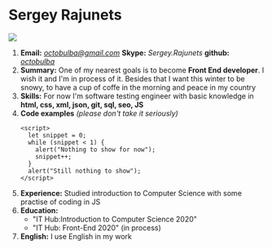 # **Sergey Rajunets**
[![](https://avatars0.githubusercontent.com/u/72134356?s=400&u=18e02c9981115aa4842c6050411f8c2a7002c0f9&v=4)](https://github.com/octobulba)
1. **Email:** *octobulba@gmail.com* **Skype:** *Sergey.Rajunets* **github:** *[octobulba](https://github.com/octobulba)*
1. **Summary:** One of my nearest goals is to become __Front End developer__. I wish it and I'm in process of it.
   Besides that I want this winter to be snowy, to have a cup of coffe in the morning and peace in my country
1. **Skills:** For now I'm software testing engineer with basic knowledge in **html, css, xml, json, git, sql, seo, JS**
1. **Code examples** *(please don't take it seriously)*
   ```
   <script>
     let snippet = 0;
     while (snippet < 1) {
       alert("Nothing to show for now");
       snippet++;
     }
     alert("Still nothing to show");
   </script>
   ```
1. **Experience:** Studied introduction to Computer Science with some practise of coding in JS
1. **Education:** 
	* "IT Hub:Introduction to Computer Science 2020"
	* "IT Hub: Front-End 2020" (in process)
1. **English:** I use English in my work